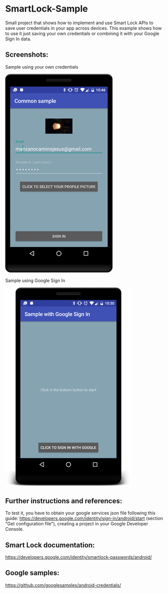 # SmartLock-Sample
Small project that shows how to implement and use Smart Lock APIs to save user credentials in your app across devices. This example shows how to use it just saving your own credentials or combining it with your Google Sign In data.

Screenshots:
--------------
<p>Sample using your own credentials</p>
<img src="/screenshots/common-credentials.png" alt="Sample using your own credentials" width="340" >

<p>Sample using Google Sign In</p>
<img src="/screenshots/google-signin-credentials.png" alt="Sample using Google Sign In" width="400" >

Further instructions and references: 
--------------
To test it, you have to obtain your google services json file following this guide: https://developers.google.com/identity/sign-in/android/start (section "Get configuration file"), creating a project in your Google Developer Console.

Smart Lock documentation:
--------------
https://developers.google.com/identity/smartlock-passwords/android/

Google samples:
--------------
https://github.com/googlesamples/android-credentials/

